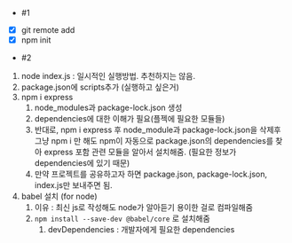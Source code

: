 * #1
- [x] git remote add
- [x] npm init

* #2
1. node index.js : 일시적인 실행방법. 추천하지는 않음.
2. package.json에 scripts추가 (실행하고 싶은거)
3. npm i express
   1. node_modules과 package-lock.json 생성
   2. dependencies에 대한 이해가 필요(플젝에 필요한 모듈들)
   3. 반대로, npm i express 후 node_module과 package-lock.json을 삭제후 그냥 npm i 만 해도 npm이 자동으로 package.json의 dependencies를 찾아 express 포함 관련 모듈을 알아서 설치해줌. (필요한 정보가 dependencies에 있기 때문)
   4. 만약 프로젝트를 공유하고자 하면 package.json, package-lock.json, index.js만 보내주면 됨.
5. babel 설치 (for node)
   1. 이유 : 최신 js로 작성해도 node가 알아듣기 용이한 걸로 컴파일해줌
   2. `npm install --save-dev @babel/core` 로 설치해줌
      1. devDependencies : 개발자에게 필요한 dependencies